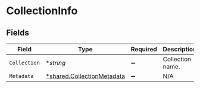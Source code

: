 # CollectionInfo


## Fields

| Field                                                                   | Type                                                                    | Required                                                                | Description                                                             |
| ----------------------------------------------------------------------- | ----------------------------------------------------------------------- | ----------------------------------------------------------------------- | ----------------------------------------------------------------------- |
| `Collection`                                                            | **string*                                                               | :heavy_minus_sign:                                                      | Collection name.                                                        |
| `Metadata`                                                              | [*shared.CollectionMetadata](../../models/shared/collectionmetadata.md) | :heavy_minus_sign:                                                      | N/A                                                                     |